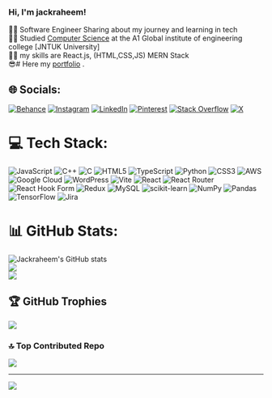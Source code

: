 <!-- Level 1 : sample bio and status-->

### Hi, I'm jackraheem!

👨‍💻 Software Engineer Sharing about my journey and learning in tech<br/>
👨‍🎓 Studied [Computer Science](https://youtu.be/9rGFhEnLhIU?si=m6J7RQMpzYaaOTfv) at the A1 Global institute of engineering college [JNTUK University] <br/>
🤹‍♂️ my skills are React.js, (HTML,CSS,JS) MERN Stack<br/>
 😎# Here my [portfolio](https://jackraheem.github.io/portfolio1/#skills) .

## 🌐 Socials:
[![Behance](https://img.shields.io/badge/Behance-1769ff?logo=behance&logoColor=white)](https://behance.net/https://jackraheem.github.io/portfolio1/) [![Instagram](https://img.shields.io/badge/Instagram-%23E4405F.svg?logo=Instagram&logoColor=white)](https://instagram.com/shaikraheem611) [![LinkedIn](https://img.shields.io/badge/LinkedIn-%230077B5.svg?logo=linkedin&logoColor=white)](https://linkedin.com/in/https://www.linkedin.com/in/abdul-raheem-257b6a219/) [![Pinterest](https://img.shields.io/badge/Pinterest-%23E60023.svg?logo=Pinterest&logoColor=white)](https://pinterest.com/https://in.pinterest.com/rahimss109/) [![Stack Overflow](https://img.shields.io/badge/-Stackoverflow-FE7A16?logo=stack-overflow&logoColor=white)](https://stackoverflow.com/users/https://stackoverflow.com/users/23889223/abdul-rahim) [![X](https://img.shields.io/badge/X-black.svg?logo=X&logoColor=white)](https://x.com/https://twitter.com/AbdulRahim26026)

# 💻 Tech Stack:
![JavaScript](https://img.shields.io/badge/javascript-%23323330.svg?style=for-the-badge&logo=javascript&logoColor=%23F7DF1E) ![C++](https://img.shields.io/badge/c++-%2300599C.svg?style=for-the-badge&logo=c%2B%2B&logoColor=white) ![C](https://img.shields.io/badge/c-%2300599C.svg?style=for-the-badge&logo=c&logoColor=white) ![HTML5](https://img.shields.io/badge/html5-%23E34F26.svg?style=for-the-badge&logo=html5&logoColor=white) ![TypeScript](https://img.shields.io/badge/typescript-%23007ACC.svg?style=for-the-badge&logo=typescript&logoColor=white) ![Python](https://img.shields.io/badge/python-3670A0?style=for-the-badge&logo=python&logoColor=ffdd54) ![CSS3](https://img.shields.io/badge/css3-%231572B6.svg?style=for-the-badge&logo=css3&logoColor=white) ![AWS](https://img.shields.io/badge/AWS-%23FF9900.svg?style=for-the-badge&logo=amazon-aws&logoColor=white) ![Google Cloud](https://img.shields.io/badge/GoogleCloud-%234285F4.svg?style=for-the-badge&logo=google-cloud&logoColor=white) ![WordPress](https://img.shields.io/badge/WordPress-%23117AC9.svg?style=for-the-badge&logo=WordPress&logoColor=white) ![Vite](https://img.shields.io/badge/vite-%23646CFF.svg?style=for-the-badge&logo=vite&logoColor=white) ![React](https://img.shields.io/badge/react-%2320232a.svg?style=for-the-badge&logo=react&logoColor=%2361DAFB) ![React Router](https://img.shields.io/badge/React_Router-CA4245?style=for-the-badge&logo=react-router&logoColor=white) ![React Hook Form](https://img.shields.io/badge/React%20Hook%20Form-%23EC5990.svg?style=for-the-badge&logo=reacthookform&logoColor=white) ![Redux](https://img.shields.io/badge/redux-%23593d88.svg?style=for-the-badge&logo=redux&logoColor=white) ![MySQL](https://img.shields.io/badge/mysql-%2300000f.svg?style=for-the-badge&logo=mysql&logoColor=white) ![scikit-learn](https://img.shields.io/badge/scikit--learn-%23F7931E.svg?style=for-the-badge&logo=scikit-learn&logoColor=white) ![NumPy](https://img.shields.io/badge/numpy-%23013243.svg?style=for-the-badge&logo=numpy&logoColor=white) ![Pandas](https://img.shields.io/badge/pandas-%23150458.svg?style=for-the-badge&logo=pandas&logoColor=white) ![TensorFlow](https://img.shields.io/badge/TensorFlow-%23FF6F00.svg?style=for-the-badge&logo=TensorFlow&logoColor=white) ![Jira](https://img.shields.io/badge/jira-%230A0FFF.svg?style=for-the-badge&logo=jira&logoColor=white)
# 📊 GitHub Stats:
![Jackraheem's GitHub stats](https://github-readme-stats.vercel.app/api?username=jackraheem&show_icons=true&bg_color=00000000)
<br/>
![](https://github-readme-streak-stats.herokuapp.com/?user=jackraheem&theme=dark&hide_border=false)<br/>
![](https://github-readme-stats.vercel.app/api/top-langs/?username=jackraheem&theme=dark&hide_border=false&include_all_commits=false&count_private=false&layout=compact)

## 🏆 GitHub Trophies
![](https://github-profile-trophy.vercel.app/?username=jackraheem&theme=radical&no-frame=false&no-bg=true&margin-w=4)

### 🔝 Top Contributed Repo
![](https://github-contributor-stats.vercel.app/api?username=jackraheem&limit=5&theme=dark&combine_all_yearly_contributions=true)

---
[![](https://visitcount.itsvg.in/api?id=jackraheem&icon=0&color=0)](https://visitcount.itsvg.in)

<!-- Proudly created with GPRM ( https://gprm.itsvg.in ) -->





